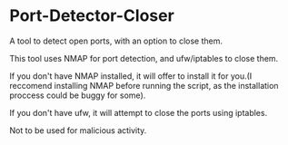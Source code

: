 # Port-Detector-Closer
A tool to detect open ports, with an option to close them.

This tool uses NMAP for port detection, and ufw/iptables to close them.

If you don't have NMAP installed, it will offer to install it for you.(I reccomend installing NMAP before running the script, as the installation proccess could be buggy for some).

If you don't have ufw, it will attempt to close the ports using iptables.

Not to be used for malicious activity.
